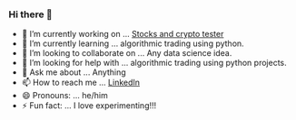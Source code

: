 ### Hi there 👋



- 🔭 I’m currently working on ... [Stocks and crypto tester](https://github.com/ArunavD/market_strategy_tester)
- 🌱 I’m currently learning ... algorithmic trading using python.
- 👯 I’m looking to collaborate on ... Any data science idea.
- 🤔 I’m looking for help with ...  algorithmic trading using python projects.
- 💬 Ask me about ... Anything
- 📫 How to reach me ... [LinkedIn](https://www.linkedin.com/in/arunav-das-38573b184/) 
- 😄 Pronouns: ... he/him
- ⚡ Fun fact: ...  I love experimenting!!!

